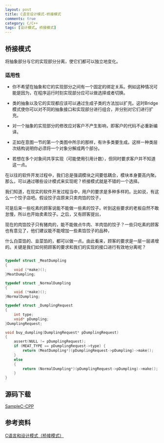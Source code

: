 ```yaml
---
layout: post
title: C语言设计模式-桥接模式
comments: true
category: C/C++
tags: [设计模式, 桥接模式]
---
```


## 桥接模式

将抽象部分与它的实现部分分离，使它们都可以独立地变化。

### 适用性

*	你不希望在抽象和它的实现部分之间有一个固定的绑定关系。例如这种情况可能是因为，在程序运行时刻实现部分应可以做选择或者切换。

*	类的抽象以及它的实现都应该可以通过生成子类的方法加以扩充。这时Bridge模式使你可以对不同的抽象接口和实现部分进行组合，并分别对它们进行扩充。

*	对一个抽象的实现部分的修改应对客户不产生影响，即客户的代码不必重新编译。

*	正如在意图一节的第一个类图中所示的那样，有许多类要生成。这样一种类层次结构说明你必须将一个对象分解成两个部分。

*	若想在多个对象间共享实现（可能使用引用计数），但同时要求客户并不知道这一点。

在以往的软件开发过程中，我们总是强调模块之间要低耦合，模块本身要高内聚。那么，可以通过哪些设计模式来实现呢？桥接模式就是不错的一个选择。

我们知道，在现实的软件开发过程当中，用户的要求是多种多样的。比如说，有这么一个饺子店吧。假设饺子店原来只卖肉馅的饺子，

可是后来一些吃素的顾客说能不能做一些素的饺子。听到这些要求的老板自然不敢怠慢，所以也开始卖素饺子。之后，又有顾客提出，

现在的肉馅饺子只有猪肉的，能不能做点牛肉、羊肉馅的饺子？一些只吃素的顾客也有意见了，他们建议能不能增加一些素馅饺子的品种，

什么白菜馅的、韭菜馅的，都可以做一点。由此看来，顾客的要求是一层一层递增的。关键是我们如何把顾客的要求和我们的实现的接口进行有效地分离呢？

```c

typedef struct _MeatDumpling
{
    void (*make)();
}MeatDumpling;

typedef struct _NormalDumpling
{
    void (*make)();
}NormalDumpling;

typedef struct _DumplingRequest
{
    int type;
    void* pDumpling;
}DumplingRequest;

void buy_dumpling(DumplingRequest* pDumplingRequest)
{
    assert(NULL != pDumplingRequest);
    if (MEAT_TYPE == pDumplingRequest->type) {
        return (MeatDumpling*)(pDumplingRequest->pDumpling)->make();
    }
    else
    {
        return (NormalDumpling*)(pDumplingRequest->pDumpling)->make();
    }
}

```

## 源码下载

[SampleC-CPP](https://github.com/yxmsw2007/SampleC-CPP.git)

## 参考资料

[C语言和设计模式（桥接模式）](http://blog.csdn.net/feixiaoxing/article/details/7171030)
